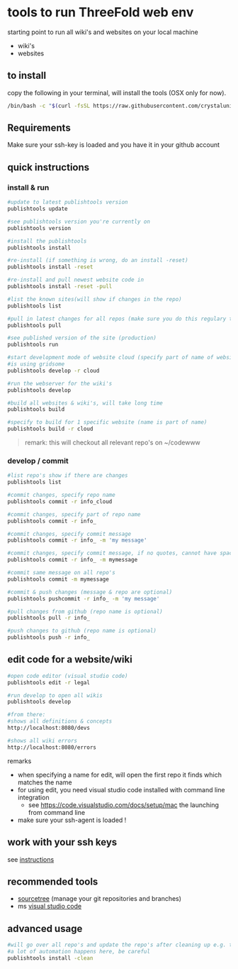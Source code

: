 # tools to run ThreeFold web env

starting point to run all wiki's and websites on your local machine

- wiki's
- websites

## to install

copy the following in your terminal, will install the tools (OSX only for now).

```bash
/bin/bash -c "$(curl -fsSL https://raw.githubusercontent.com/crystaluniverse/publishtools/master/scripts/install.sh)"
```

## Requirements

Make sure your ssh-key is loaded and you have it in your github account

## quick instructions

### install & run

```bash
#update to latest publishtools version
publishtools update

#see publishtools version you're currently on
publishtools version

#install the publishtools
publishtools install

#re-install (if something is wrong, do an install -reset)
publishtools install -reset

#re-install and pull newest website code in
publishtools install -reset -pull

#list the known sites(will show if changes in the repo)
publishtools list

#pull in latest changes for all repos (make sure you do this regulary to avoid conflicts)
publishtools pull

#see published version of the site (production)
publishtools run

#start development mode of website cloud (specify part of name of website is good enough)
#is using gridsome
publishtools develop -r cloud

#run the webserver for the wiki's
publishtools develop

#build all websites & wiki's, will take long time
publishtools build

#specify to build for 1 specific website (name is part of name)
publishtools build -r cloud
```

> remark: this will checkout all relevant repo's on ~/codewww <BR>

### develop / commit

```bash
#list repo's show if there are changes
publishtools list

#commit changes, specify repo name
publishtools commit -r info_cloud

#commit changes, specify part of repo name
publishtools commit -r info_

#commit changes, specify commit message
publishtools commit -r info_ -m 'my message'

#commit changes, specify commit message, if no quotes, cannot have spaces then
publishtools commit -r info_ -m mymessage

#commit same message on all repo's
publishtools commit -m mymessage

#commit & push changes (message & repo are optional)
publishtools pushcommit -r info_ -m 'my message'

#pull changes from github (repo name is optional)
publishtools pull -r info_

#push changes to github (repo name is optional)
publishtools push -r info_
```

## edit code for a website/wiki

```bash
#open code editor (visual studio code)
publishtools edit -r legal

#run develop to open all wikis
publishtools develop

#from there:
#shows all definitions & concepts
http://localhost:8080/devs

#shows all wiki errors
http://localhost:8080/errors  

```

remarks

- when specifying a name for edit, will open the first repo it finds which matches the name
- for using edit, you need visual studio code installed with command line integration
  - see https://code.visualstudio.com/docs/setup/mac the launching from command line
- make sure your ssh-agent is loaded !

## work with your ssh keys

see [instructions](docs/sshkey.md)

## recommended tools

- [sourcetree](https://www.sourcetreeapp.com/) (manage your git repositories and branches)
- ms [visual studio code](https://code.visualstudio.com/)

## advanced usage

```bash
#will go over all repo's and update the repo's after cleaning up e.g. the wiki's
#a lot of automation happens here, be careful
publishtools install -clean
```
